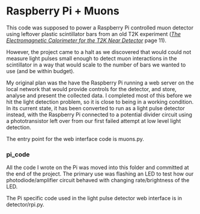 # Raspberry Pi + Muons

This code was supposed to power a Raspberry Pi controlled muon detector using leftover plastic scintillator bars from an old T2K experiment ([*The Electromagnetic Calorimeter for the T2K Near Detector*](https://arxiv.org/abs/1308.3445) page 11).

However, the project came to a halt as we discovered that would could not measure light pulses small enough to detect muon interactions in the scintillator in a way that would scale to the number of bars we wanted to use (and be within budget).

My original plan was the have the Raspberry Pi running a web server on the local network that would provide controls for the detector, and store, analyse and present the collected data. I completed most of this before we hit the light detection problem, so it is close to being in a working condition. In its current state, it has been converted to run as a light pulse detector instead, with the Raspberry Pi connected to a potential divider circuit using a phototransistor left over from our first failed attempt at low level light detection.

The entry point for the web interface code is muons.py.

### pi_code

All the code I wrote on the Pi was moved into this folder and committed at the end of the project. The primary use was flashing an LED to test how our photodiode/amplifier circuit behaved with changing rate/brightness of the LED.

The Pi specific code used in the light pulse detector web interface is in detector/rpi.py.
